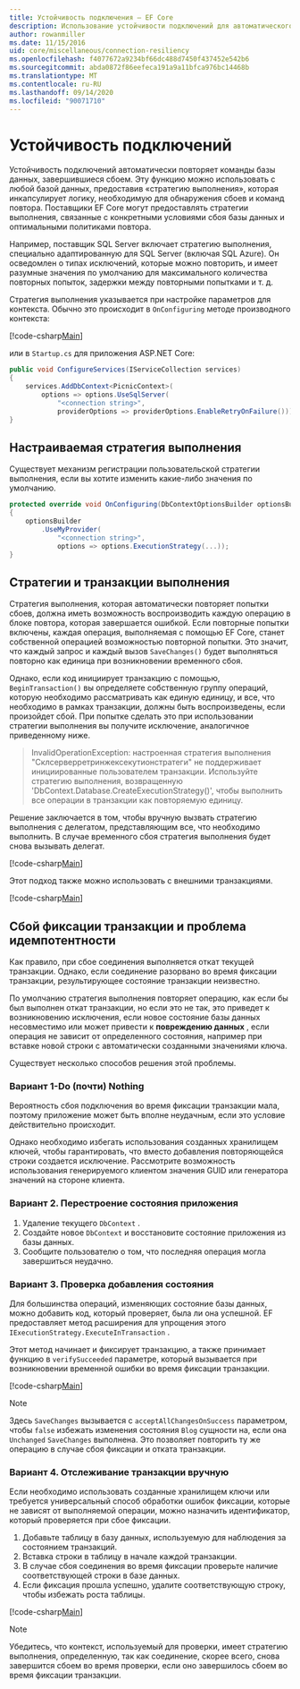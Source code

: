 ```yaml
---
title: Устойчивость подключения — EF Core
description: Использование устойчивости подключений для автоматического повторного выполнения невыполненных команд с Entity Framework Core
author: rowanmiller
ms.date: 11/15/2016
uid: core/miscellaneous/connection-resiliency
ms.openlocfilehash: f4077672a9234bf66dc488d7450f437452e542b6
ms.sourcegitcommit: abda0872f86eefeca191a9a11bfca976bc14468b
ms.translationtype: MT
ms.contentlocale: ru-RU
ms.lasthandoff: 09/14/2020
ms.locfileid: "90071710"
---
```

# <a name="connection-resiliency"></a>Устойчивость подключений

Устойчивость подключений автоматически повторяет команды базы данных, завершившиеся сбоем. Эту функцию можно использовать с любой базой данных, предоставив «стратегию выполнения», которая инкапсулирует логику, необходимую для обнаружения сбоев и команд повтора. Поставщики EF Core могут предоставлять стратегии выполнения, связанные с конкретными условиями сбоя базы данных и оптимальными политиками повтора.

Например, поставщик SQL Server включает стратегию выполнения, специально адаптированную для SQL Server (включая SQL Azure). Он осведомлен о типах исключений, которые можно повторить, и имеет разумные значения по умолчанию для максимального количества повторных попыток, задержки между повторными попытками и т. д.

Стратегия выполнения указывается при настройке параметров для контекста. Обычно это происходит в `OnConfiguring` методе производного контекста:

[!code-csharp[Main](../../../samples/core/Miscellaneous/ConnectionResiliency/Program.cs#OnConfiguring)]

или в `Startup.cs` для приложения ASP.NET Core:

``` csharp
public void ConfigureServices(IServiceCollection services)
{
    services.AddDbContext<PicnicContext>(
        options => options.UseSqlServer(
            "<connection string>",
            providerOptions => providerOptions.EnableRetryOnFailure()));
}
```

## <a name="custom-execution-strategy"></a>Настраиваемая стратегия выполнения

Существует механизм регистрации пользовательской стратегии выполнения, если вы хотите изменить какие-либо значения по умолчанию.

``` csharp
protected override void OnConfiguring(DbContextOptionsBuilder optionsBuilder)
{
    optionsBuilder
        .UseMyProvider(
            "<connection string>",
            options => options.ExecutionStrategy(...));
}
```

## <a name="execution-strategies-and-transactions"></a>Стратегии и транзакции выполнения

Стратегия выполнения, которая автоматически повторяет попытки сбоев, должна иметь возможность воспроизводить каждую операцию в блоке повтора, которая завершается ошибкой. Если повторные попытки включены, каждая операция, выполняемая с помощью EF Core, станет собственной операцией возможностью повторной попытки. Это значит, что каждый запрос и каждый вызов `SaveChanges()` будет выполняться повторно как единица при возникновении временного сбоя.

Однако, если код инициирует транзакцию с помощью, `BeginTransaction()` вы определяете собственную группу операций, которую необходимо рассматривать как единую единицу, и все, что необходимо в рамках транзакции, должны быть воспроизведены, если произойдет сбой. При попытке сделать это при использовании стратегии выполнения вы получите исключение, аналогичное приведенному ниже.

> InvalidOperationException: настроенная стратегия выполнения "Склсерверретринжексекутионстратеги" не поддерживает инициированные пользователем транзакции. Используйте стратегию выполнения, возвращенную 'DbContext.Database.CreateExecutionStrategy()', чтобы выполнить все операции в транзакции как повторяемую единицу.

Решение заключается в том, чтобы вручную вызвать стратегию выполнения с делегатом, представляющим все, что необходимо выполнить. В случае временного сбоя стратегия выполнения будет снова вызывать делегат.

[!code-csharp[Main](../../../samples/core/Miscellaneous/ConnectionResiliency/Program.cs#ManualTransaction)]

Этот подход также можно использовать с внешними транзакциями.

[!code-csharp[Main](../../../samples/core/Miscellaneous/ConnectionResiliency/Program.cs#AmbientTransaction)]

## <a name="transaction-commit-failure-and-the-idempotency-issue"></a>Сбой фиксации транзакции и проблема идемпотентности

Как правило, при сбое соединения выполняется откат текущей транзакции. Однако, если соединение разорвано во время фиксации транзакции, результирующее состояние транзакции неизвестно. 

По умолчанию стратегия выполнения повторяет операцию, как если бы был выполнен откат транзакции, но если это не так, это приведет к возникновению исключения, если новое состояние базы данных несовместимо или может привести к **повреждению данных** , если операция не зависит от определенного состояния, например при вставке новой строки с автоматически созданными значениями ключа.

Существует несколько способов решения этой проблемы.

### <a name="option-1---do-almost-nothing"></a>Вариант 1-Do (почти) Nothing

Вероятность сбоя подключения во время фиксации транзакции мала, поэтому приложение может быть вполне неудачным, если это условие действительно происходит.

Однако необходимо избегать использования созданных хранилищем ключей, чтобы гарантировать, что вместо добавления повторяющейся строки создается исключение. Рассмотрите возможность использования генерируемого клиентом значения GUID или генератора значений на стороне клиента.

### <a name="option-2---rebuild-application-state"></a>Вариант 2. Перестроение состояния приложения

1. Удаление текущего `DbContext` .
2. Создайте новое `DbContext` и восстановите состояние приложения из базы данных.
3. Сообщите пользователю о том, что последняя операция могла завершиться неудачно.

### <a name="option-3---add-state-verification"></a>Вариант 3. Проверка добавления состояния

Для большинства операций, изменяющих состояние базы данных, можно добавить код, который проверяет, была ли она успешной. EF предоставляет метод расширения для упрощения этого `IExecutionStrategy.ExecuteInTransaction` .

Этот метод начинает и фиксирует транзакцию, а также принимает функцию в `verifySucceeded` параметре, который вызывается при возникновении временной ошибки во время фиксации транзакции.

[!code-csharp[Main](../../../samples/core/Miscellaneous/ConnectionResiliency/Program.cs#Verification)]

> [!NOTE]
> Здесь `SaveChanges` вызывается с `acceptAllChangesOnSuccess` параметром, чтобы `false` избежать изменения состояния `Blog` сущности на, если она `Unchanged` `SaveChanges` выполнена. Это позволяет повторить ту же операцию в случае сбоя фиксации и отката транзакции.

### <a name="option-4---manually-track-the-transaction"></a>Вариант 4. Отслеживание транзакции вручную

Если необходимо использовать созданные хранилищем ключи или требуется универсальный способ обработки ошибок фиксации, которые не зависят от выполняемой операции, можно назначить идентификатор, который проверяется при сбое фиксации.

1. Добавьте таблицу в базу данных, используемую для наблюдения за состоянием транзакций.
2. Вставка строки в таблицу в начале каждой транзакции.
3. В случае сбоя соединения во время фиксации проверьте наличие соответствующей строки в базе данных.
4. Если фиксация прошла успешно, удалите соответствующую строку, чтобы избежать роста таблицы.

[!code-csharp[Main](../../../samples/core/Miscellaneous/ConnectionResiliency/Program.cs#Tracking)]

> [!NOTE]
> Убедитесь, что контекст, используемый для проверки, имеет стратегию выполнения, определенную, так как соединение, скорее всего, снова завершится сбоем во время проверки, если оно завершилось сбоем во время фиксации транзакции.

